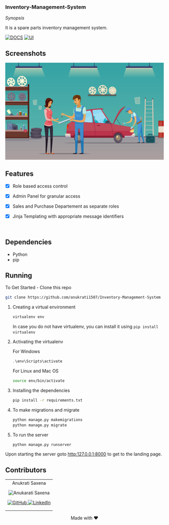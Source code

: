 ### Inventory-Management-System


_Synopsis_

It is a spare parts inventory management system.


[![DOCS](https://img.shields.io/badge/Documentation-see%20docs-green?style=flat-square&logo=appveyor)](INSERT_LINK_FOR_DOCS_HERE) 
  [![UI ](https://img.shields.io/badge/User%20Interface-Link%20to%20UI-orange?style=flat-square&logo=appveyor)](INSERT_UI_LINK_HERE)


## Screenshots

![Base Page](github_readme_resources/16849.jpg)


## Features
- [x]  Role based access control
- [x]  Admin Panel for granular access
- [x]  Sales and Purchase Departement as separate roles
- [x]  Jinja Templating with appropriate message identifiers


<br>

## Dependencies
 - Python
 - pip


## Running


To Get Started - Clone this repo
```bash
git clone https://github.com/anukrati1507/Inventory-Management-System
```

1. Creating a virtual environment

    ```bash
    virtualenv env
    ```
    In case you do not have virtualenv, you can install it using `pip install virtualenv`

2. Activating the virtualenv
   
   For Windows
   ```powershell
   .\env\Scripts\activate
   ```
   
   For Linux and Mac OS
   
   ```bash
   source env/bin/activate
   ```

3. Installing the dependencies
   
   ```bash
   pip install -r requirements.txt
   ```

4. To make migrations and migrate
   
   ```bash
   python manage.py makemigrations
   python manage.py migrate
   ```
5. To run the server
   
   ```bash
   python manage.py runserver
   ```

Upon starting the server goto [http:127.0.0.1:8000](http:127.0.0.1:8000) to get to the landing page.

## Contributors

<table>
	<tr align="center">
		<td>
		Anukrati Saxena
		<p align="center">
			<img src = "https://avatars.githubusercontent.com/u/47574465?v=4" width="150" height="150" alt="Anukarati Saxena">
		</p>
			<p align="center">
				<a href = "https://github.com/anukrati1507">
					<img src = "http://www.iconninja.com/files/241/825/211/round-collaboration-social-github-code-circle-network-icon.svg" width="36" height = "36" alt="GitHub"/>
				</a>
				<a href = "https://www.linkedin.com/in/anukrati-saxena-7143001a0/">
					<img src = "http://www.iconninja.com/files/863/607/751/network-linkedin-social-connection-circular-circle-media-icon.svg" width="36" height="36" alt="LinkedIn"/>
				</a>
			</p>
		</td>
	</tr>
</table>

<p align="center">
	Made with ❤
</p>
